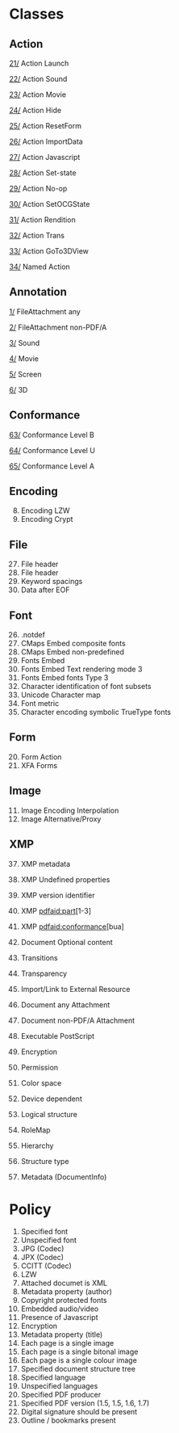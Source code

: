 # Classes
## Action
[21/](21/README.md) Action Launch

[22/](22/README.md) Action Sound

[23/](23/README.md) Action Movie

[24/](24/README.md) Action Hide

[25/](25/README.md) Action ResetForm

[26/](26/README.md) Action ImportData

[27/](27/README.md) Action Javascript

[28/](28/README.md) Action Set-state

[29/](29/README.md) Action No-op

[30/](30/README.md) Action SetOCGState

[31/](31/README.md) Action Rendition

[32/](32/README.md) Action Trans

[33/](33/README.md) Action GoTo3DView

[34/](34/README.md) Named Action
## Annotation
[1/](1/README.md) FileAttachment any

[2/](2/README.md) FileAttachment non-PDF/A

[3/](3/README.md) Sound

[4/](4/README.md) Movie

[5/](5/README.md) Screen

[6/](6/README.md) 3D
## Conformance
[63/](63/README.md) Conformance Level B

[64/](64/README.md) Conformance Level U

[65/](65/README.md) Conformance Level A

## Encoding 
8. Encoding LZW
9. Encoding Crypt
## File
27. File header
28. File header
29. Keyword spacings
50. Data after EOF
## Font
26. .notdef
41. CMaps Embed composite fonts
42. CMaps Embed non-predefined
43. Fonts Embed
44. Fonts Embed Text rendering mode 3
45. Fonts Embed fonts Type 3
46. Character identification of font subsets
47. Unicode Character map
48. Font metric
49. Character encoding symbolic TrueType fonts
## Form
20. Form Action
21. XFA Forms
## Image
11. Image Encoding Interpolation
12. Image Alternative/Proxy
## XMP
37. XMP metadata
37. XMP Undefined properties
38. XMP version identifier
39. XMP <pdfaid:part>[1-3]
40. XMP <pdfaid:conformance>[bua]

13. Document Optional content
14. Transitions
15. Transparency
16. Import/Link to External Resource
17. Document any Attachment
18. Document non-PDF/A Attachment
19. Executable PostScript
24. Encryption
25. Permission
30. Color space 
31. Device dependent
32. Logical structure
33. RoleMap
34. Hierarchy
35. Structure type
36. Metadata (DocumentInfo)
# Policy
1. Specified font
2. Unspecified font
3. JPG (Codec)
4. JPX (Codec)
5. CCITT (Codec)
6. LZW
7. Attached documet is XML
8. Metadata property (author)
9. Copyright protected fonts
10. Embedded audio/video
11. Presence of Javascript
12. Encryption
13. Metadata property (title)
14. Each page is a single image
15. Each page is a single bitonal image
16. Each page is a single colour image
17. Specified document structure tree
18. Specified language
19. Unspecified languages
20. Specified PDF producer
21. Specified PDF version (1.5, 1.5, 1.6, 1.7)
22. Digital signature should be present
23. Outline / bookmarks present

